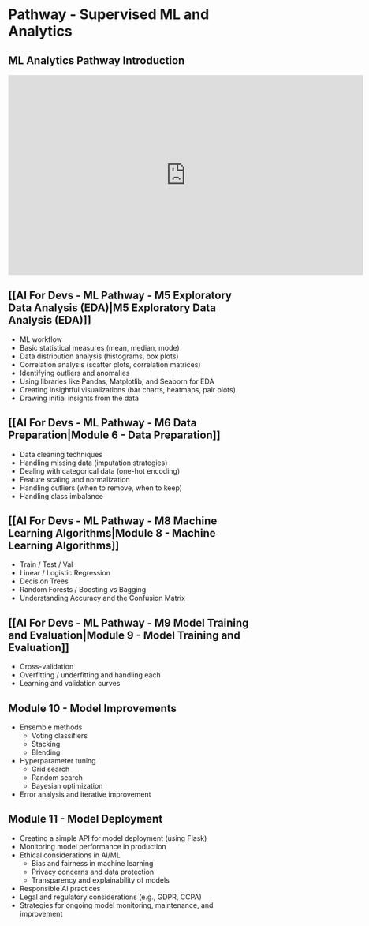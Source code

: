 # Pathway - Supervised ML and Analytics

## ML Analytics Pathway Introduction
<iframe src="https://share.descript.com/embed/RD3oDJD14p0" width="720" height="405" frameborder="0" allowfullscreen></iframe>

## [[AI For Devs - ML Pathway - M5 Exploratory Data Analysis (EDA)|M5 Exploratory Data Analysis (EDA)]]
- ML workflow
- Basic statistical measures (mean, median, mode)
- Data distribution analysis (histograms, box plots)
- Correlation analysis (scatter plots, correlation matrices)
- Identifying outliers and anomalies
- Using libraries like Pandas, Matplotlib, and Seaborn for EDA
- Creating insightful visualizations (bar charts, heatmaps, pair plots)
- Drawing initial insights from the data

## [[AI For Devs - ML Pathway - M6 Data Preparation|Module 6 - Data Preparation]]
- Data cleaning techniques
- Handling missing data (imputation strategies)
- Dealing with categorical data (one-hot encoding)
- Feature scaling and normalization
- Handling outliers (when to remove, when to keep)
- Handling class imbalance
## [[AI For Devs - ML Pathway - M8 Machine Learning Algorithms|Module 8 - Machine Learning Algorithms]]
- Train / Test / Val
- Linear / Logistic Regression
- Decision Trees
- Random Forests / Boosting vs Bagging
- Understanding Accuracy and the Confusion Matrix

## [[AI For Devs - ML Pathway - M9 Model Training and Evaluation|Module 9 - Model Training and Evaluation]]
- Cross-validation
- Overfitting / underfitting and handling each
- Learning and validation curves

## Module 10 - Model Improvements
- Ensemble methods
    - Voting classifiers
    - Stacking
    - Blending
- Hyperparameter tuning
    - Grid search
    - Random search
    - Bayesian optimization
- Error analysis and iterative improvement

## Module 11 - Model Deployment
- Creating a simple API for model deployment (using Flask)
- Monitoring model performance in production
- Ethical considerations in AI/ML
    - Bias and fairness in machine learning
    - Privacy concerns and data protection
    - Transparency and explainability of models
- Responsible AI practices
- Legal and regulatory considerations (e.g., GDPR, CCPA)
- Strategies for ongoing model monitoring, maintenance, and improvement